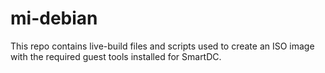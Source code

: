 mi-debian
=========

This repo contains live-build files and scripts used to create an ISO image with the required guest tools installed for SmartDC.
